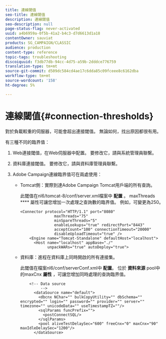 ```yaml
---
title: 連線閾值
seo-title: 連線閾值
description: 連線閾值
seo-description: null
page-status-flag: never-activated
uuid: a4b6959a-0f5b-41a2-b4c3-d7d6613d1a18
contentOwner: sauviat
products: SG_CAMPAIGN/CLASSIC
audience: production
content-type: reference
topic-tags: troubleshooting
discoiquuid: f3db77db-94cc-4d75-a59b-2dddce776759
translation-type: tm+mt
source-git-commit: d509dc584cd4ae17c6dda85c09fceee8c6162dba
workflow-type: tm+mt
source-wordcount: '158'
ht-degree: 5%

---
```



# 連線閾值{#connection-thresholds}

對於負載較重的伺服器，可能會超出連接閾值。 無論如何，找出原因都很有用。

有三種不同的臨界值：

1. Web連接閾值，在Web伺服器中配置。 要修改它，請與系統管理員聯繫。
1. 資料庫連接閾值。 要修改它，請與資料庫管理員聯繫。
1. Adobe Campaign連線臨界值可在兩處使用：

   * Tomcat側：實際到達Adobe Campaign Tomcat用戶端的所有查詢。

      此閾值在nl6/tomcat-8/conf/server.xml檔案中 **配置** 。 maxThreads **** 屬性可讓您增加一次處理之查詢數的臨界值。 例如，可變更為250。

      ```
      <Connector protocol="HTTP/1.1" port="8080"
                     maxThreads="75"
                     minSpareThreads="5"
                     enableLookups="true" redirectPort="8443"
                     acceptCount="100" connectionTimeout="20000"
                     disableUploadTimeout="true" />
          <Engine name="Tomcat-Standalone" defaultHost="localhost">
            <Host name="localhost" appBase="./"
                  unpackWARs="true" autoDeploy="true">
      ```

   * 資料庫：進程在資料庫上同時開啟的所有連接集。

      此閾值在檔案nl6/conf/serverConf.xml中 **配置**。 位於 **資料來源** pool中的maxCnx **屬性** ，可讓您增加同時處理的查詢臨界值。

      ```
          <!-- Data source
               -->
            <dataSource name="default">
              <dbcnx NChar="" bulkCopyUtility="" dbSchema="" encrypted="" login="" password="" provider="" server="" timezone="" unicodeData="" useTimestampTZ=""/>
              <sqlParams funcPrefix="">
                <postConnectSQL/>
              </sqlParams>
              <pool aliveTestDelaySec="600" freeCnx="0" maxCnx="90" maxIdleDelaySec="1200"/>
            </dataSource>
      ```

